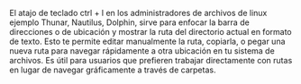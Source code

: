 El atajo de teclado ctrl + l en los administradores de archivos de linux ejemplo Thunar, Nautilus, Dolphin, sirve para enfocar la barra de direcciones o de ubicación y mostrar la ruta del directorio actual en formato de texto. Esto te permite editar manualmente la ruta, copiarla, o pegar una nueva ruta para navegar rápidamente a otra ubicación en tu sistema de archivos. Es útil para usuarios que prefieren trabajar directamente con rutas en lugar de navegar gráficamente a través de carpetas.

